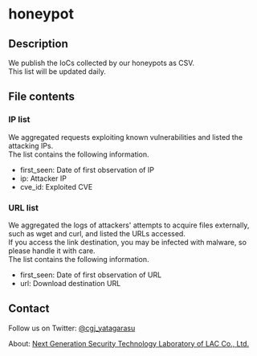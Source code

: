 # honeypot

## Description
We publish the IoCs collected by our honeypots as CSV.  
This list will be updated daily.

## File contents
### IP list
We aggregated requests exploiting known vulnerabilities and listed the attacking IPs.  
The list contains the following information.  
* first_seen: Date of first observation of IP
* ip: Attacker IP
* cve_id: Exploited CVE

### URL list
We aggregated the logs of attackers' attempts to acquire files externally, such as wget and curl, and listed the URLs accessed.  
If you access the link destination, you may be infected with malware, so please handle it with care.  
The list contains the following information.  
* first_seen: Date of first observation of URL
* url: Download destination URL

## Contact
Follow us on Twitter: 
[@cgj_yatagarasu](https://twitter.com/cgj_yatagarasu)
  
About: 
[Next Generation Security Technology Laboratory of LAC Co., Ltd.](https://www.lac.co.jp/corporate/unit/cyber_grid_japan.html)
